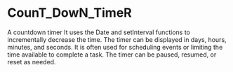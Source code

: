 # CounT_DowN_TimeR
A countdown timer It uses the Date and setInterval functions to incrementally decrease the time. The timer can be displayed in days, hours, minutes, and seconds. It is often used for scheduling events or limiting the time available to complete a task. The timer can be paused, resumed, or reset as needed.
